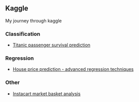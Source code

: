 ## Kaggle
My journey through kaggle

### Classification 
* [Titanic passenger survival prediction](https://www.kaggle.com/c/titanic)

### Regression
* [House price prediction - advanced regression techniques](https://www.kaggle.com/c/house-prices-advanced-regression-techniques)

### Other
* [Instacart market basket analysis](https://www.kaggle.com/c/instacart-market-basket-analysis)
